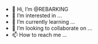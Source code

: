- 👋 Hi, I’m @REBARKING
- 👀 I’m interested in ...
- 🌱 I’m currently learning ...
- 💞️ I’m looking to collaborate on ...
- 📫 How to reach me ...

<!---
REBARKING/REBARKING is a ✨ special ✨ repository because its `README.md` (this file) appears on your GitHub profile.
You can click the Preview link to take a look at your changes.
--->
